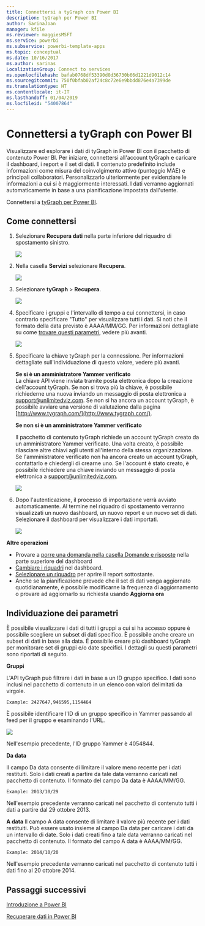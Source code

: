 ```yaml
---
title: Connettersi a tyGraph con Power BI
description: tyGraph per Power BI
author: SarinaJoan
manager: kfile
ms.reviewer: maggiesMSFT
ms.service: powerbi
ms.subservice: powerbi-template-apps
ms.topic: conceptual
ms.date: 10/16/2017
ms.author: sarinas
LocalizationGroup: Connect to services
ms.openlocfilehash: bafab0768df53390d0d36730b66d1221d9012c14
ms.sourcegitcommit: 750f0bfab02af24c8c72e6e9bbdd876e4a7399de
ms.translationtype: HT
ms.contentlocale: it-IT
ms.lasthandoff: 01/04/2019
ms.locfileid: "54007864"
---
```

# <a name="connect-to-tygraph--with-power-bi"></a>Connettersi a tyGraph con Power BI
Visualizzare ed esplorare i dati di tyGraph in Power BI con il pacchetto di contenuto Power BI. Per iniziare, connettersi all'account tyGraph e caricare il dashboard, i report e il set di dati. Il contenuto predefinito include informazioni come misura del coinvolgimento attivo (punteggio MAE) e principali collaboratori. Personalizzarlo ulteriormente per evidenziare le informazioni a cui si è maggiormente interessati.  I dati verranno aggiornati automaticamente in base a una pianificazione impostata dall'utente.

Connettersi a [tyGraph per Power BI](https://app.powerbi.com/getdata/services/tygraph).

## <a name="how-to-connect"></a>Come connettersi
1. Selezionare **Recupera dati** nella parte inferiore del riquadro di spostamento sinistro.
   
   ![](media/service-connect-to-tygraph/getdata.png)
2. Nella casella **Servizi** selezionare **Recupera**.
   
   ![](media/service-connect-to-tygraph/services.png)
3. Selezionare **tyGraph** \> **Recupera**.
   
   ![](media/service-connect-to-tygraph/tygraph.png)
4. Specificare i gruppi e l'intervallo di tempo a cui connettersi, in caso contrario specificare "Tutto" per visualizzare tutti i dati. Si noti che il formato della data previsto è AAAA/MM/GG. Per informazioni dettagliate su come [trovare questi parametri](#FindingParams), vedere più avanti.
   
   ![](media/service-connect-to-tygraph/parameters.png)
5. Specificare la chiave tyGraph per la connessione. Per informazioni dettagliate sull'individuazione di questo valore, vedere più avanti.
   
    **Se si è un amministratore Yammer verificato**  
    La chiave API viene inviata tramite posta elettronica dopo la creazione dell'account tyGraph. Se non si trova più la chiave, è possibile richiederne una nuova inviando un messaggio di posta elettronica a support@unlimitedviz.com. Se non si ha ancora un account tyGraph, è possibile avviare una versione di valutazione dalla pagina [http://www.tygraph.com/](http://www.tygraph.com/). 
   
    **Se non si è un amministratore Yammer verificato**
   
    Il pacchetto di contenuto tyGraph richiede un account tyGraph creato da un amministratore Yammer verificato. Una volta creato, è possibile rilasciare altre chiavi agli utenti all'interno della stessa organizzazione. Se l'amministratore verificato non ha ancora creato un account tyGraph, contattarlo e chiedergli di crearne uno. Se l'account è stato creato, è possibile richiedere una chiave inviando un messaggio di posta elettronica a <support@unlimitedviz.com>.
   
    ![](media/service-connect-to-tygraph/creds.png)
6. Dopo l'autenticazione, il processo di importazione verrà avviato automaticamente. Al termine nel riquadro di spostamento verranno visualizzati un nuovo dashboard, un nuovo report e un nuovo set di dati. Selezionare il dashboard per visualizzare i dati importati.
   
    ![](media/service-connect-to-tygraph/dashboard.png)

**Altre operazioni**

* Provare a [porre una domanda nella casella Domande e risposte](consumer/end-user-q-and-a.md) nella parte superiore del dashboard
* [Cambiare i riquadri](service-dashboard-edit-tile.md) nel dashboard.
* [Selezionare un riquadro](consumer/end-user-tiles.md) per aprire il report sottostante.
* Anche se la pianificazione prevede che il set di dati venga aggiornato quotidianamente, è possibile modificarne la frequenza di aggiornamento o provare ad aggiornarlo su richiesta usando **Aggiorna ora**

<a name="FindingParams"></a>

## <a name="finding-parameters"></a>Individuazione dei parametri
È possibile visualizzare i dati di tutti i gruppi a cui si ha accesso oppure è possibile scegliere un subset di dati specifico. È possibile anche creare un subset di dati in base alla data. È possibile creare più dashboard tyGraph per monitorare set di gruppi e/o date specifici. I dettagli su questi parametri sono riportati di seguito.

**Gruppi**

L'API tyGraph può filtrare i dati in base a un ID gruppo specifico. I dati sono inclusi nel pacchetto di contenuto in un elenco con valori delimitati da virgole. 

    Example: 2427647,946595,1154464


È possibile identificare l'ID di un gruppo specifico in Yammer passando al feed per il gruppo e esaminando l'URL.

![](media/service-connect-to-tygraph/yammer.png)

Nell'esempio precedente, l'ID gruppo Yammer è 4054844.

**Da data**

Il campo Da data consente di limitare il valore meno recente per i dati restituiti. Solo i dati creati a partire da tale data verranno caricati nel pacchetto di contenuto. Il formato del campo Da data è AAAA/MM/GG. 

    Example: 2013/10/29

Nell'esempio precedente verranno caricati nel pacchetto di contenuto tutti i dati a partire dal 29 ottobre 2013. 

**A data** Il campo A data consente di limitare il valore più recente per i dati restituiti. Può essere usato insieme al campo Da data per caricare i dati da un intervallo di date. Solo i dati creati fino a tale data verranno caricati nel pacchetto di contenuto. Il formato del campo A data è AAAA/MM/GG. 

    Example: 2014/10/20

Nell'esempio precedente verranno caricati nel pacchetto di contenuto tutti i dati fino al 20 ottobre 2014. 

## <a name="next-steps"></a>Passaggi successivi
[Introduzione a Power BI](service-get-started.md)

[Recuperare dati in Power BI](service-get-data.md)

